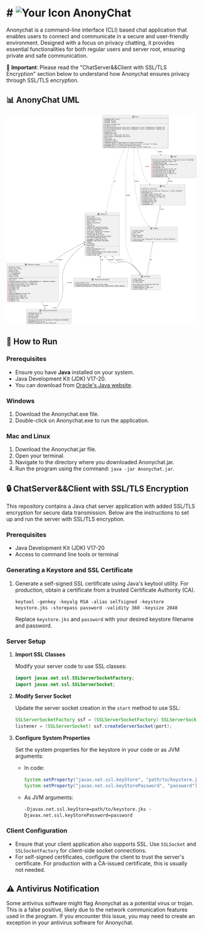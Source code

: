 # # ![Your Icon](icon.ico) AnonyChat
Anonychat is a command-line interface (CLI) based chat application that enables users to connect and communicate in a secure and user-friendly environment. Designed with a focus on privacy chatting, it provides essential functionalities for both regular users and server root, ensuring private and safe communication.

🔐 **Important**: Please read the "ChatServer&&Client with SSL/TLS Encryption" section below to understand how Anonychat ensures privacy through SSL/TLS encryption.

## 📊 AnonyChat UML
![UML Diagram](UML.svg)

## 🚀 How to Run

### Prerequisites
- Ensure you have **Java** installed on your system. 
- Java Development Kit (JDK) V17-20.
- You can download from [Oracle's Java website](https://www.oracle.com/java/technologies/javase/jdk20-archive-downloads.html).

### Windows
1. Download the Anonychat.exe file.
2. Double-click on Anonychat.exe to run the application.

### Mac and Linux
1. Download the Anonychat.jar file.
2. Open your terminal.
3. Navigate to the directory where you downloaded Anonychat.jar.
4. Run the program using the command: `java -jar Anonychat.jar`.

## 🔒 ChatServer&&Client with SSL/TLS Encryption

This repository contains a Java chat server application with added SSL/TLS encryption for secure data transmission. Below are the instructions to set up and run the server with SSL/TLS encryption.

### Prerequisites

- Java Development Kit (JDK) V17-20
- Access to command line tools or terminal

### Generating a Keystore and SSL Certificate

1. Generate a self-signed SSL certificate using Java's keytool utility. For production, obtain a certificate from a trusted Certificate Authority (CA).

   ```shell
   keytool -genkey -keyalg RSA -alias selfsigned -keystore keystore.jks -storepass password -validity 360 -keysize 2048
   ```

   Replace `keystore.jks` and `password` with your desired keystore filename and password.

### Server Setup

1. **Import SSL Classes**

   Modify your server code to use SSL classes:

   ```java
   import javax.net.ssl.SSLServerSocketFactory;
   import javax.net.ssl.SSLServerSocket;
   ```

2. **Modify Server Socket**

   Update the server socket creation in the `start` method to use SSL:

   ```java
   SSLServerSocketFactory ssf = (SSLServerSocketFactory) SSLServerSocketFactory.getDefault();
   listener = (SSLServerSocket) ssf.createServerSocket(port);
   ```

3. **Configure System Properties**

   Set the system properties for the keystore in your code or as JVM arguments:

   - In code:

     ```java
     System.setProperty("javax.net.ssl.keyStore", "path/to/keystore.jks");
     System.setProperty("javax.net.ssl.keyStorePassword", "password");
     ```

   - As JVM arguments:

     ```
     -Djavax.net.ssl.keyStore=path/to/keystore.jks -Djavax.net.ssl.keyStorePassword=password
     ```

### Client Configuration

- Ensure that your client application also supports SSL. Use `SSLSocket` and `SSLSocketFactory` for client-side socket connections.
- For self-signed certificates, configure the client to trust the server's certificate. For production with a CA-issued certificate, this is usually not needed.

## ⚠️ Antivirus Notification
Some antivirus software might flag Anonychat as a potential virus or trojan. This is a false positive, likely due to the network communication features used in the program. If you encounter this issue, you may need to create an exception in your antivirus software for Anonychat.
